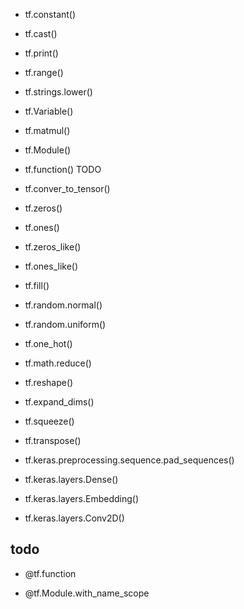 - tf.constant() 
- tf.cast()
- tf.print()
- tf.range()
-  tf.strings.lower()
-  tf.Variable()
-  tf.matmul()
-  tf.Module()
-  tf.function()  TODO
-  tf.conver_to_tensor()
-  tf.zeros()
-  tf.ones()
-  tf.zeros_like()
- tf.ones_like()
-  tf.fill()
-  tf.random.normal()
-  tf.random.uniform()
-  tf.one_hot()
-  tf.math.reduce()

- tf.reshape()
- tf.expand_dims()
- tf.squeeze()
- tf.transpose()



- tf.keras.preprocessing.sequence.pad_sequences()

- tf.keras.layers.Dense()

- tf.keras.layers.Embedding()

- tf.keras.layers.Conv2D()

  


## todo

- @tf.function

- @tf.Module.with_name_scope


